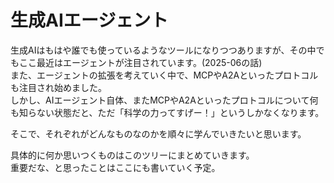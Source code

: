 # 生成AIエージェント

生成AIはもはや誰でも使っているようなツールになりつつありますが、その中でもここ最近はエージェントが注目されています。(2025-06の話)  
また、エージェントの拡張を考えていく中で、MCPやA2Aといったプロトコルも注目され始めました。  
しかし、AIエージェント自体、またMCPやA2Aといったプロトコルについて何も知らない状態だと、ただ「科学の力ってすげー！」というしかなくなります。  

そこで、それぞれがどんなものなのかを順々に学んでいきたいと思います。  

具体的に何か思いつくものはこのツリーにまとめていきます。  
重要だな、と思ったことはここにも書いていく予定。
